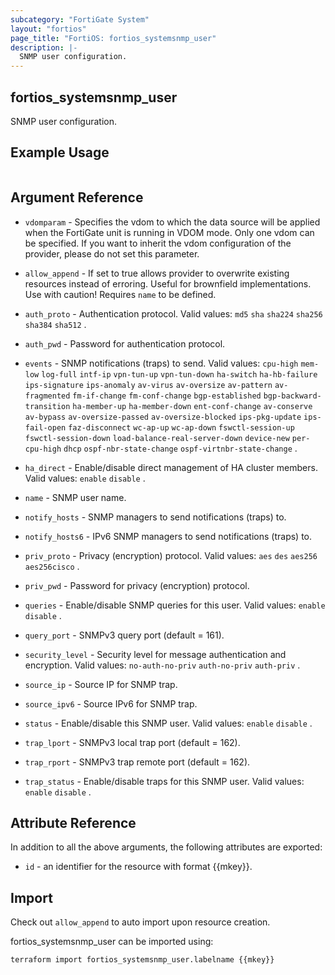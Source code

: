 ```yaml
---
subcategory: "FortiGate System"
layout: "fortios"
page_title: "FortiOS: fortios_systemsnmp_user"
description: |-
  SNMP user configuration.
---
```


## fortios_systemsnmp_user
SNMP user configuration.

## Example Usage

```hcl

```

## Argument Reference
* `vdomparam` - Specifies the vdom to which the data source will be applied when the FortiGate unit is running in VDOM mode. Only one vdom can be specified. If you want to inherit the vdom configuration of the provider, please do not set this parameter.
* `allow_append` - If set to true allows provider to overwrite existing resources instead of erroring. Useful for brownfield implementations. Use with caution! Requires `name` to be defined.

* `auth_proto` - Authentication protocol. Valid values: `md5` `sha` `sha224` `sha256` `sha384` `sha512` .
* `auth_pwd` - Password for authentication protocol.
* `events` - SNMP notifications (traps) to send. Valid values: `cpu-high` `mem-low` `log-full` `intf-ip` `vpn-tun-up` `vpn-tun-down` `ha-switch` `ha-hb-failure` `ips-signature` `ips-anomaly` `av-virus` `av-oversize` `av-pattern` `av-fragmented` `fm-if-change` `fm-conf-change` `bgp-established` `bgp-backward-transition` `ha-member-up` `ha-member-down` `ent-conf-change` `av-conserve` `av-bypass` `av-oversize-passed` `av-oversize-blocked` `ips-pkg-update` `ips-fail-open` `faz-disconnect` `wc-ap-up` `wc-ap-down` `fswctl-session-up` `fswctl-session-down` `load-balance-real-server-down` `device-new` `per-cpu-high` `dhcp` `ospf-nbr-state-change` `ospf-virtnbr-state-change` .
* `ha_direct` - Enable/disable direct management of HA cluster members. Valid values: `enable` `disable` .
* `name` - SNMP user name.
* `notify_hosts` - SNMP managers to send notifications (traps) to.
* `notify_hosts6` - IPv6 SNMP managers to send notifications (traps) to.
* `priv_proto` - Privacy (encryption) protocol. Valid values: `aes` `des` `aes256` `aes256cisco` .
* `priv_pwd` - Password for privacy (encryption) protocol.
* `queries` - Enable/disable SNMP queries for this user. Valid values: `enable` `disable` .
* `query_port` - SNMPv3 query port (default = 161).
* `security_level` - Security level for message authentication and encryption. Valid values: `no-auth-no-priv` `auth-no-priv` `auth-priv` .
* `source_ip` - Source IP for SNMP trap.
* `source_ipv6` - Source IPv6 for SNMP trap.
* `status` - Enable/disable this SNMP user. Valid values: `enable` `disable` .
* `trap_lport` - SNMPv3 local trap port (default = 162).
* `trap_rport` - SNMPv3 trap remote port (default = 162).
* `trap_status` - Enable/disable traps for this SNMP user. Valid values: `enable` `disable` .

## Attribute Reference

In addition to all the above arguments, the following attributes are exported:
* `id` - an identifier for the resource with format {{mkey}}.

## Import

Check out `allow_append` to auto import upon resource creation.

fortios_systemsnmp_user can be imported using:
```sh
terraform import fortios_systemsnmp_user.labelname {{mkey}}
```
